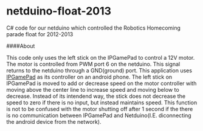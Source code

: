 netduino-float-2013
===================

C# code for our netduino which controlled the Robotics Homecoming parade float for 2012-2013

####About

This code only uses the left stick on the IPGamePad to control a 12V motor. The motor is controlled from PWM port 6 on the netduino. This signal returns to the netduino through a GND(ground) port. This application uses [IPGamePad](https://github.com/ericbarch/ipgamepad/tree/78ee50c86390f447d4f0220fd9ca6049ed3b1804) as its controller on an android phone. The left stick on IPGamePad is moved to add or decrease speed on the motor controller with moving above the center line to increase speed and moving below to decrease. Instead of its intendend way, the stick does not decrease the speed to zero if there is no input, but instead maintains speed. This function is not to be confused with the motor shutting off after 1 second if the there is no communication between IPGamePad and Netduino(I.E. diconnecting the android device from the network).

